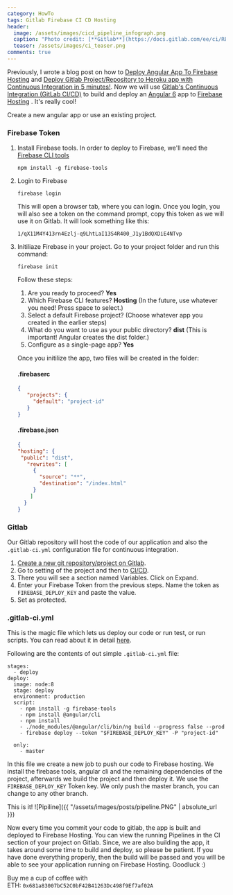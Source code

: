 ```yaml
---
category: HowTo
tags: Gitlab Firebase CI CD Hosting
header:
  image: /assets/images/cicd_pipeline_infograph.png
  caption: "Photo credit: [**Gitlab**](https://docs.gitlab.com/ee/ci/README.html)"
  teaser: /assets/images/ci_teaser.png
comments: true
---
```


Previously, I wrote a blog post on how to [Deploy Angular App To Firebase Hosting](https://arshadmehmood.com/deploy-angular-app-to-firebase-hosting/) and [Deploy Gitlab Project/Repository to Heroku app with Continuous Integration in 5 minutes!](https://arshadmehmood.com/howto/deploy-gitlab-project-repository-to-heroku-app-with-continuous-integration-in-five-minutes/). Now we will use [Gitlab's Continuous Integration (GitLab CI/CD)](https://docs.gitlab.com/ee/ci/README.html) to build and deploy an [Angular 6](https://angular.io/) app to [Firebase Hosting](https://firebase.google.com/docs/hosting/) . It's really cool!

Create a new angular app or use an existing project. 

### Firebase Token

1. Install Firebase tools. 
    In order to deploy to Firebase, we'll need the [Firebase CLI tools](https://github.com/firebase/firebase-tools)
    ```
    npm install -g firebase-tools
    ```

2. Login to Firebase
    ```
    firebase login
    ```
    This will open a browser tab, where you can login. Once you login, you will also see a token on the command prompt, copy this token as we will use it on Gitlab.  It will look something like this:

    ```
    1/qX11M4Y413rn4Ezlj-q9LhtLaI13S4R400_J1y1BdQXDiE4NTvp
    ```

3. Initiliaze Firebase in your project.
    Go to your project folder and run this command:
     ```
     firebase init
     ```
     Follow these steps: 
      1. Are you ready to proceed? **Yes**
      2. Which Firebase CLI features? **Hosting** (In the future, use whatever you need! Press space to select.)
      3. Select a default Firebase project? (Choose whatever app you created in the earlier steps)
      4. What do you want to use as your public directory? **dist** (This is important! Angular creates the dist folder.)
      5. Configure as a single-page app? **Yes**

     Once you initilize the app, two files will be created in the folder:
     #### .firebaserc 
     ```json
     {
        "projects": {
          "default": "project-id"
        }
     }
     ```

     #### .firebase.json
     ```json
     {
    "hosting": {
      "public": "dist",
        "rewrites": [
          {
            "source": "**",
            "destination": "/index.html"
          }
         ]
       }
     }
     ```

### Gitlab
Our Gitlab repository will host the code of our application and also the `.gitlab-ci.yml` configuration file for continuous integration.

1. [Create a new git repository/project on Gitlab](https://gitlab.com/projects/new).
2. Go to setting of the project and then to [CI/CD](https://gitlab.com/arshad115/RecipeApis/settings/ci_cd).
3. There you will see a section named Variables. Click on Expand.
4. Enter your Firebase Token from the previous steps. Name the token as `FIREBASE_DEPLOY_KEY` and paste the value. 
5. Set as protected. 

### .gitlab-ci.yml
This is the magic file which lets us deploy our code or run test, or run scripts. You can read about it in detail [here](https://docs.gitlab.com/ee/ci/yaml/).

Following are the contents of out simple `.gitlab-ci.yml` file:

```
stages:
  - deploy
deploy:
  image: node:8
  stage: deploy
  environment: production
  script:
    - npm install -g firebase-tools
    - npm install @angular/cli
    - npm install
    - ./node_modules/@angular/cli/bin/ng build --progress false --prod
    - firebase deploy --token "$FIREBASE_DEPLOY_KEY" -P "project-id"
    
  only:
    - master
```
In this file we create a new job to push our code to Firebase hosting. We install the firebase tools, angular cli and the remaining dependencies of the project, afterwards we build the project and then deploy it. We use the `FIREBASE_DEPLOY_KEY` Token key. We only push the master branch, you can change to any other branch. 

This is it! 
![Pipiline]({{ "/assets/images/posts/pipeline.PNG" | absolute_url }})

Now every time you commit your code to gitlab, the app is built and deployed to Firebase Hosting. You can view the running Pipelines in the CI section of your project on Gitlab. Since, we are also building the app, it takes around some time to build and deploy, so please be patient. If you have done everything properly, then the build will be passed and you will be able to see your application running on Firebase Hosting.  Goodluck :)

Buy me a cup of coffee with ETH: `0x681a83007bC52C0bF42B41263Dc498f9Ef7af02A` 
